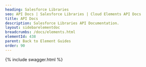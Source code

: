 ```yaml
---
heading: Salesforce Libraries
seo: API Docs | Salesforce Libraries | Cloud Elements API Docs
title: API Docs
description: Salesforce Libraries API Documentation.
layout: sidebarelementdoc
breadcrumbs: /docs/elements.html
elementId: 438
parent: Back to Element Guides
order: 90
---
```


{% include swagger.html %}
